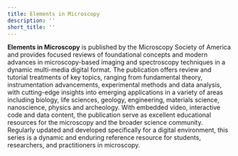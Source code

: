 ```yaml
---
title: Elements in Microscopy
description: ''
short_title: ''
---
```


**Elements in Microscopy** is published by the Microscopy Society of America and provides focused reviews of foundational concepts and modern advances in microscopy-based imaging and spectroscopy techniques in a dynamic multi-media digital format. The publication offers review and tutorial treatments of key topics, ranging from fundamental theory, instrumentation advancements, experimental methods and data analysis, with cutting-edge insights into emerging applications in a variety of areas including biology, life sciences, geology, engineering, materials science, nanoscience, physics and archeology. With embedded video, interactive code and data content, the publication serve as excellent educational resources for the microscopy and the broader science community. Regularly updated and developed specifically for a digital environment, this series is a dynamic and enduring reference resource for students, researchers, and practitioners in microscopy.
